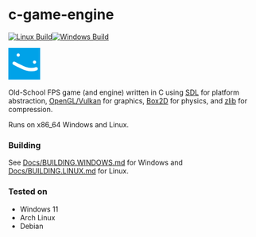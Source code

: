 # c-game-engine
[![Linux Build](https://github.com/droc101/c-game-engine/actions/workflows/linux.yml/badge.svg)](https://github.com/droc101/c-game-engine/actions/workflows/linux.yml)[![Windows Build](https://github.com/droc101/c-game-engine/actions/workflows/windows.yml/badge.svg)](https://github.com/droc101/c-game-engine/actions/workflows/windows.yml)

![](Assets/actor/BLOB2.png)

Old-School FPS game (and engine) written in C using [SDL](https://www.libsdl.org/) for platform
abstraction, [OpenGL/Vulkan](https://www.khronos.org/) for graphics, [Box2D](https://box2d.org/) for physics,
and [zlib](https://www.zlib.net/) for compression.

Runs on x86_64 Windows and Linux.

### Building
See [Docs/BUILDING.WINDOWS.md](Docs/BUILDING.WINDOWS.md) for Windows and [Docs/BUILDING.LINUX.md](Docs/BUILDING.LINUX.md) for Linux.

### Tested on
- Windows 11
- Arch Linux
- Debian
